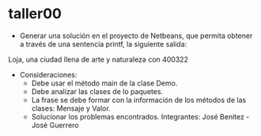 # taller00

* Generar una solución en el proyecto de Netbeans, que permita obtener a través de una sentencia printf, la siguiente salida:

Loja, una ciudad llena de arte y naturaleza con 400322

* Consideraciones:
	* Debe usar el método main de la clase Demo.
	* Debe analizar las clases de lo paquetes.
	* La frase se debe formar con la información de los métodos de las clases: Mensaje y Valor.
	* Solucionar los problemas encontrados.
Integrantes: José Benítez - José Guerrero
